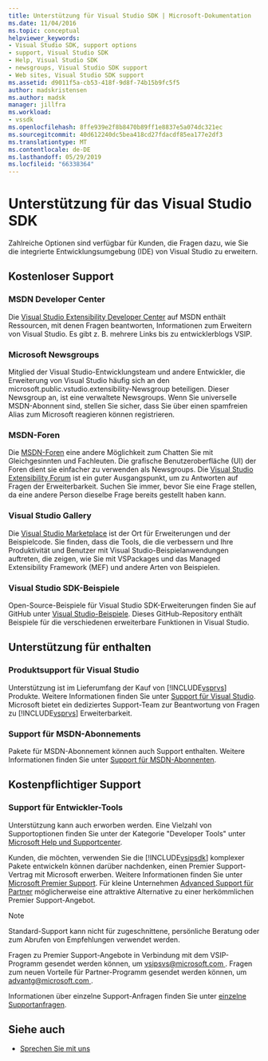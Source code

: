 ```yaml
---
title: Unterstützung für Visual Studio SDK | Microsoft-Dokumentation
ms.date: 11/04/2016
ms.topic: conceptual
helpviewer_keywords:
- Visual Studio SDK, support options
- support, Visual Studio SDK
- Help, Visual Studio SDK
- newsgroups, Visual Studio SDK support
- Web sites, Visual Studio SDK support
ms.assetid: d9011f5a-cb53-418f-9d8f-74b15b9fc5f5
author: madskristensen
ms.author: madsk
manager: jillfra
ms.workload:
- vssdk
ms.openlocfilehash: 8ffe939e2f8b8470b89ff1e8837e5a074dc321ec
ms.sourcegitcommit: 40d612240dc5bea418cd27fdacdf85ea177e2df3
ms.translationtype: MT
ms.contentlocale: de-DE
ms.lasthandoff: 05/29/2019
ms.locfileid: "66338364"
---
```

# <a name="support-for-the-visual-studio-sdk"></a>Unterstützung für das Visual Studio SDK
Zahlreiche Optionen sind verfügbar für Kunden, die Fragen dazu, wie Sie die integrierte Entwicklungsumgebung (IDE) von Visual Studio zu erweitern.

## <a name="free-support"></a>Kostenloser Support

### <a name="msdn-development-center"></a>MSDN Developer Center
 Die [Visual Studio Extensibility Developer Center](http://go.microsoft.com/fwlink/?LinkID=84381) auf MSDN enthält Ressourcen, mit denen Fragen beantworten, Informationen zum Erweitern von Visual Studio. Es gibt z. B. mehrere Links bis zu entwicklerblogs VSIP.

### <a name="microsoft-newsgroups"></a>Microsoft Newsgroups
 Mitglied der Visual Studio-Entwicklungsteam und andere Entwickler, die Erweiterung von Visual Studio häufig sich an den microsoft.public.vstudio.extensibility-Newsgroup beteiligen. Dieser Newsgroup an, ist eine verwaltete Newsgroups. Wenn Sie universelle MSDN-Abonnent sind, stellen Sie sicher, dass Sie über einen spamfreien Alias zum Microsoft reagieren können registrieren.

### <a name="msdn-forums"></a>MSDN-Foren
 Die [MSDN-Foren](http://go.microsoft.com/fwlink/?LinkID=76632) eine andere Möglichkeit zum Chatten Sie mit Gleichgesinnten und Fachleuten. Die grafische Benutzeroberfläche (UI) der Foren dient sie einfacher zu verwenden als Newsgroups. Die [Visual Studio Extensibility Forum](http://go.microsoft.com/fwlink/?LinkID=121964) ist ein guter Ausgangspunkt, um zu Antworten auf Fragen der Erweiterbarkeit. Suchen Sie immer, bevor Sie eine Frage stellen, da eine andere Person dieselbe Frage bereits gestellt haben kann.

### <a name="visual-studio-gallery"></a>Visual Studio Gallery
 Die [Visual Studio Marketplace](https://marketplace.visualstudio.com/) ist der Ort für Erweiterungen und der Beispielcode. Sie finden, dass die Tools, die die verbessern und Ihre Produktivität und Benutzer mit Visual Studio-Beispielanwendungen auftreten, die zeigen, wie Sie mit VSPackages und das Managed Extensibility Framework (MEF) und andere Arten von Beispielen.

### <a name="visual-studio-sdk-samples"></a>Visual Studio SDK-Beispiele

Open-Source-Beispiele für Visual Studio SDK-Erweiterungen finden Sie auf GitHub unter [Visual Studio-Beispiele](https://github.com/Microsoft/VSSDK-Extensibility-Samples). Dieses GitHub-Repository enthält Beispiele für die verschiedenen erweiterbare Funktionen in Visual Studio.

## <a name="included-support"></a>Unterstützung für enthalten

### <a name="visual-studio-product-support"></a>Produktsupport für Visual Studio
 Unterstützung ist im Lieferumfang der Kauf von [!INCLUDE[vsprvs](../code-quality/includes/vsprvs_md.md)] Produkte. Weitere Informationen finden Sie unter [Support für Visual Studio](https://msdn.microsoft.com/vstudio/cc136615.aspx). Microsoft bietet ein dediziertes Support-Team zur Beantwortung von Fragen zu [!INCLUDE[vsprvs](../code-quality/includes/vsprvs_md.md)] Erweiterbarkeit.

### <a name="msdn-subscription-support"></a>Support für MSDN-Abonnements
 Pakete für MSDN-Abonnement können auch Support enthalten. Weitere Informationen finden Sie unter [Support für MSDN-Abonnenten](https://msdn.microsoft.com/subscriptions/aa718661.aspx).

## <a name="paid-support"></a>Kostenpflichtiger Support

### <a name="developer-tools-support"></a>Support für Entwickler-Tools

Unterstützung kann auch erworben werden. Eine Vielzahl von Supportoptionen finden Sie unter der Kategorie "Developer Tools" unter [Microsoft Help und Supportcenter](https://support.microsoft.com/supportforbusiness/productselection?fltadd=sps-business-1&sapId=4fd4947b-15ea-ce01-080f-97f2ca3c76e8).

Kunden, die möchten, verwenden Sie die [!INCLUDE[vsipsdk](../extensibility/includes/vsipsdk_md.md)] komplexer Pakete entwickeln können darüber nachdenken, einen Premier Support-Vertrag mit Microsoft erwerben. Weitere Informationen finden Sie unter [Microsoft Premier Support](https://support.microsoft.com/premier). Für kleine Unternehmen [Advanced Support für Partner](https://partner.microsoft.com/support/advanced-cloud-support) möglicherweise eine attraktive Alternative zu einer herkömmlichen Premier Support-Angebot.

> [!NOTE]
> Standard-Support kann nicht für zugeschnittene, persönliche Beratung oder zum Abrufen von Empfehlungen verwendet werden.

Fragen zu Premier Support-Angebote in Verbindung mit dem VSIP-Programm gesendet werden können, um [ vsipsvs@microsoft.com ](mailto:vsipsvs@microsoft.com). Fragen zum neuen Vorteile für Partner-Programm gesendet werden können, um [ advantg@microsoft.com ](mailto:advantg@microsoft.com).

Informationen über einzelne Support-Anfragen finden Sie unter [einzelne Supportanfragen](http://go.microsoft.com/fwlink/?LinkID=82385).

## <a name="see-also"></a>Siehe auch

- [Sprechen Sie mit uns](../ide/feedback-options.md)